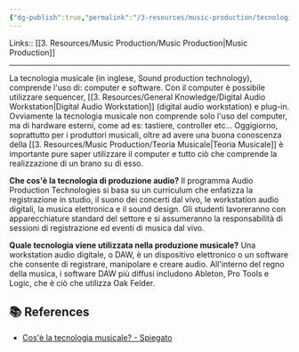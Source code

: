```yaml
---
{"dg-publish":true,"permalink":"/3-resources/music-production/tecnologia-musicale/"}
---
```


Links:: [[3. Resources/Music Production/Music Production\|Music Production]]

---

La tecnologia musicale (in inglese, Sound production technology), comprende l'uso di: computer e software. Con il computer è possibile utilizzare sequencer, [[3. Resources/General Knowledge/Digital Audio Workstation\|Digital Audio Workstation]] (digital audio workstation) e plug-in. Ovviamente la tecnologia musicale non comprende solo l'uso del computer, ma di hardware esterni, come ad es: tastiere, controller etc...
Oggigiorno, soprattutto per i produttori musicali, oltre ad avere una buona conoscenza della [[3. Resources/Music Production/Teoria Musicale\|Teoria Musicale]] è importante pure saper utilizzare il computer e tutto ciò che comprende la realizzazione di un brano su di esso. 


**Che cos'è la tecnologia di produzione audio?**
Il programma Audio Production Technologies si basa su un curriculum che enfatizza la registrazione in studio, il suono dei concerti dal vivo, le workstation audio digitali, la musica elettronica e il sound design. Gli studenti lavoreranno con apparecchiature standard del settore e si assumeranno la responsabilità di sessioni di registrazione ed eventi di musica dal vivo.

**Quale tecnologia viene utilizzata nella produzione musicale?**
Una workstation audio digitale, o DAW, è un dispositivo elettronico o un software che consente di registrare, manipolare e creare audio. All'interno del regno della musica, i software DAW più diffusi includono Ableton, Pro Tools e Logic, che è ciò che utilizza Oak Felder.


## 📚 References

- [Cos'è la tecnologia musicale? - Spiegato](https://spiegato.com/cose-la-tecnologia-musicale)